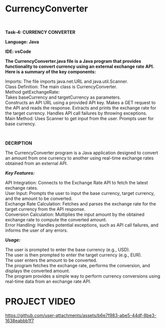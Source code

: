 #                                  CurrencyConverter
<br/>

**Task-4: CURRENCY CONVERTER**
<br/>

**Language: Java**
<br/>

**IDE: vsCode**
<br/>

**The CurrencyConverter.java file is a Java program that provides functionality to convert currency using an external exchange rate API. Here is a summary of the key components:**
<br/>

Imports: The file imports java.net.URL and java.util.Scanner.
<br/>
Class Definition: The main class is CurrencyConverter.
<br/>
Method getExchangeRate:
<br/>
Takes baseCurrency and targetCurrency as parameters.
<br/>
Constructs an API URL using a provided API key.
Makes a GET request to the API and reads the response.
Extracts and prints the exchange rate for the target currency.
Handles API call failures by throwing exceptions.
<br/>
Main Method:
Uses Scanner to get input from the user.
Prompts user for base currency.

<br/>

**DECRIPTION**
<br/>

The CurrencyConverter program is a Java application designed to convert an amount from one currency to another using real-time exchange rates obtained from an external API.
<br/>

***Key Features:***
<br/>

API Integration: Connects to the Exchange Rate API to fetch the latest exchange rates.
<br/>
User Input: Prompts the user to input the base currency, target currency, and the amount to be converted.
<br/>
Exchange Rate Calculation: Fetches and parses the exchange rate for the target currency from the API response.
<br/>
Conversion Calculation: Multiplies the input amount by the obtained exchange rate to compute the converted amount.
<br/>
Error Handling: Handles potential exceptions, such as API call failures, and informs the user of any errors.
<br/>


***Usage:***
<br/>

The user is prompted to enter the base currency (e.g., USD).
<br/>
The user is then prompted to enter the target currency (e.g., EUR).
<br/>
The user enters the amount to be converted.
<br/>
The program fetches the exchange rate, performs the conversion, and displays the converted amount.
<br/>
The program provides a simple way to perform currency conversions using real-time data from an exchange rate API.
<br/>

# PROJECT VIDEO
https://github.com/user-attachments/assets/b6e7f983-abe5-44df-8be3-1638eabbb1f7
